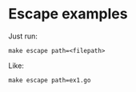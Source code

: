 # Escape examples

Just run:

```
make escape path=<filepath>
```

Like:

```
make escape path=ex1.go
```
